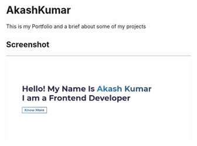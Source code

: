 # AkashKumar
This is my Portfolio and a brief about some of my projects

## Screenshot

![App Screenshot](https://raw.githubusercontent.com/akkashsri/AkashKumar/master/src/images/screenshot.png)

  
